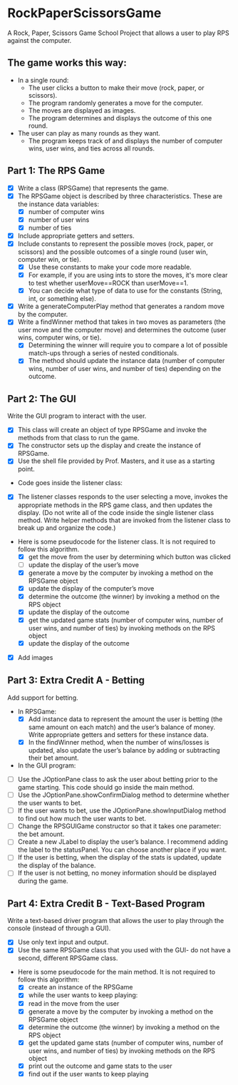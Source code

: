 # RockPaperScissorsGame
A Rock, Paper, Scissors Game School Project that allows a user to play RPS against the computer.

## The game works this way: ##
- In a single round:
  - The user clicks a button to make their move (rock, paper, or scissors).
  - The program randomly generates a move for the computer.
  - The moves are displayed as images.
  - The program determines and displays the outcome of this one round.
- The user can play as many rounds as they want.
  - The program keeps track of and displays the number of computer wins, user wins, and ties across all rounds.
    
## Part 1: The RPS Game ##
- [x] Write a class (RPSGame) that represents the game. 
- [x] The RPSGame object is described by three characteristics. These are the instance data variables:
  - [x] number of computer wins
  - [x] number of user wins
  - [x] number of ties
- [x] Include appropriate getters and setters.
- [x] Include constants to represent the possible moves (rock, paper, or scissors) and the possible outcomes of a single round (user win, computer win, or tie).
  - [x] Use these constants to make your code more readable. 
  - [x] For example, if you are using ints to store the moves, it's more clear to test whether userMove==ROCK than userMove==1.
  - [x] You can decide what type of data to use for the constants (String, int, or something else). 
- [x] Write a generateComputerPlay method that generates a random move by the computer.
- [x] Write a findWinner method that takes in two moves as parameters (the user move and the computer move) and determines the outcome (user wins, computer wins, or tie).
  - [x] Determining the winner will require you to compare a lot of possible match-ups through a series of nested conditionals.
  - [x] The method should update the instance data (number of computer wins, number of user wins, and number of ties) depending on the outcome.

## Part 2: The GUI ##
Write the GUI program to interact with the user.
- [x] This class will create an object of type RPSGame and invoke the methods from that class to run the game.
- [x] The constructor sets up the display and create the instance of RPSGame.
- [x] Use the shell file provided by Prof. Masters, and it use as a starting point.
- Code goes inside the listener class:
- [x] The listener classes responds to the user selecting a move, invokes the appropriate methods in the RPS game class, and then updates the display. (Do not write all of the code inside the single listener class method. Write helper methods that are invoked from the listener class to break up and organize the code.)
- Here is some pseudocode for the listener class. It is not required to follow this algorithm.
  - [x] get the move from the user by determining which button was clicked
  - [ ] update the display of the user’s move 
  - [x] generate a move by the computer by invoking a method on the RPSGame object
  - [x] update the display of the computer’s move 
  - [x] determine the outcome (the winner) by invoking a method on the RPS object
  - [x] update the display of the outcome
  - [x] get the updated game stats (number of computer wins, number of user wins, and number of ties) by invoking methods on the RPS object
  - [x] update the display of the outcome 

- [x] Add images 
 
## Part 3: Extra Credit A - Betting ##
Add support for betting.
- In RPSGame:
  - [x] Add instance data to represent the amount the user is betting (the same amount on each match) and the user’s balance of money. Write appropriate getters and setters for these instance data. 
  - [x] In the findWinner method, when the number of wins/losses is updated, also update the user’s balance by adding or subtracting their bet amount.
- In the GUI program:
- [ ] Use the JOptionPane class to ask the user about betting prior to the game starting. This code should go inside the main method.
- [ ] Use the JOptionPane.showConfirmDialog method to determine whether the user wants to bet.
- [ ] If the user wants to bet, use the JOptionPane.showInputDialog method to find out how much the user wants to bet.
- [ ] Change the RPSGUIGame constructor so that it takes one parameter: the bet amount.
- [ ] Create a new JLabel to display the user’s balance. I recommend adding the label to the statusPanel. You can choose another place if you want.
- [ ] If the user is betting, when the display of the stats is updated, update the display of the balance. 
- [ ] If the user is not betting, no money information should be displayed during the game.

## Part 4: Extra Credit B - Text-Based Program ##
Write a text-based driver program that allows the user to play through the console (instead of through a GUI).
- [x] Use only text input and output.
- [x] Use the same RPSGame class that you used with the GUI- do not have a second, different RPSGame class.
- Here is some pseudocode for the main method. It is not required to follow this algorithm:
  - [x] create an instance of the RPSGame
  - [x] while the user wants to keep playing:
  - [x] read in the move from the user 
  - [x] generate a move by the computer by invoking a method on the RPSGame object
  - [x] determine the outcome (the winner) by invoking a method on the RPS object
  - [x] get the updated game stats (number of computer wins, number of user wins, and number of ties) by invoking methods on the RPS object
  - [x] print out the outcome and game stats to the user
  - [x] find out if the user wants to keep playing
